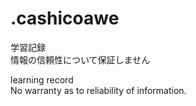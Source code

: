 # .cashicoawe

学習記録  
情報の信頼性について保証しません

learning record  
No warranty as to reliability of information.
